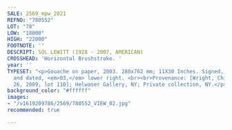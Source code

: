 ```yaml
---
SALE: 2569_mpw_2021
REFNO: "780552"
LOT: "78"
LOW: "18000"
HIGH: "22000"
FOOTNOTE: ''
DESCRIPT: SOL LEWITT (1928 - 2007, AMERICAN)
CROSSHEAD: 'Horizontal Brushstroke. '
year: ''
TYPESET: "<p>Gouache on paper, 2003. 280x762 mm; 11X30 Inches. Signed, <em>S. LeWitt,</em>
  and dated, <em>03,</em> lower right. <br><br>Provenance: [Wright, Chicago, February
  26, 2009, lot 110]; Helwaser Gallery, NY; Private collection, NY.</p>"
background_color: "#ffffff"
images:
- "/v1619209786/2569/780552_VIEW_02.jpg"
recommended: true

---
```

